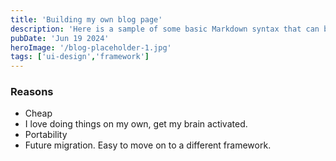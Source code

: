 ```yaml
---
title: 'Building my own blog page'
description: 'Here is a sample of some basic Markdown syntax that can be used when writing Markdown content in Astro.'
pubDate: 'Jun 19 2024'
heroImage: '/blog-placeholder-1.jpg'
tags: ['ui-design','framework']
---
```



### Reasons
- Cheap
- I love doing things on my own, get my brain activated.
- Portability
- Future migration. Easy to move on to a different framework.
